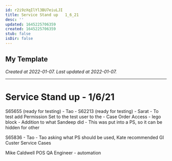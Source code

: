 ```yaml
---
id: r2i9zXqIlYl3BU7eiuLJI
title: Service Stand up   1_6_21
desc: ''
updated: 1645225706359
created: 1645225706359
stub: false
isDir: false
---
```

My Template
---

_Created at 2022-01-07._
_Last updated at 2022-01-07._




---

# Service Stand up - 1/6/21


S65655 (ready for testing)
\- Tao
\-
S62213 (ready for testing)
\- Sarat
\- To test add Permission Set to the test user to the
\- Case Order Access - lego block
\- Addition to what Sandeep did
\- This was put into a PS, so it can be hidden for other

S65836
\- Tao
\- Tao asking what PS should be used, Kate recommended GI Custer Service Cases

Mike Caldwell
POS
QA Engineer
\- automation

